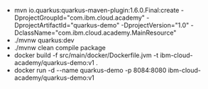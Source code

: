 - mvn io.quarkus:quarkus-maven-plugin:1.6.0.Final:create -DprojectGroupId="com.ibm.cloud.academy" -DprojectArtifactId="quarkus-demo" -DprojectVersion="1.0" -DclassName="com.ibm.cloud.academy.MainResource"
- ./mvnw quarkus:dev
- ./mvnw clean compile package
- docker build -f src/main/docker/Dockerfile.jvm -t ibm-cloud-academy/quarkus-demo:v1 .
- docker run -d --name quarkus-demo -p 8084:8080 ibm-cloud-academy/quarkus-demo:v1